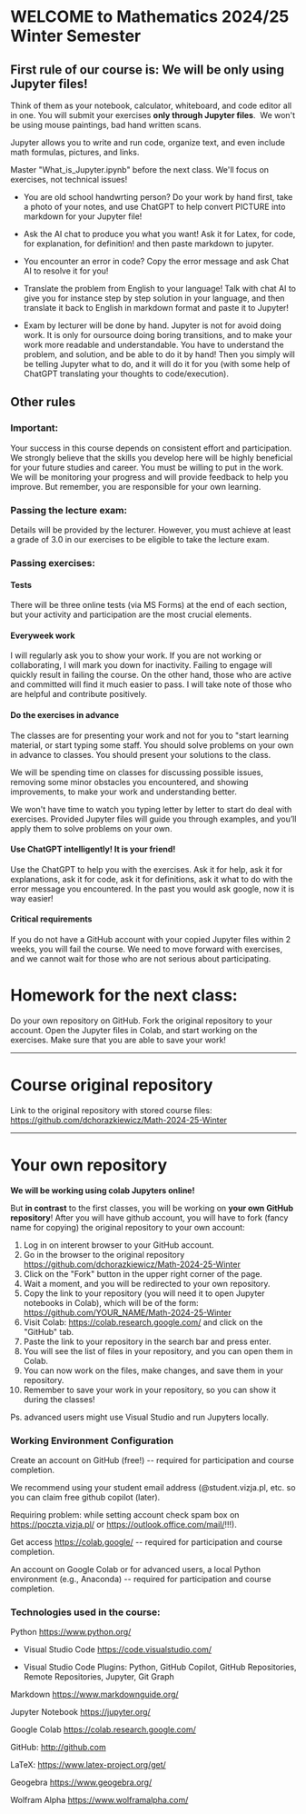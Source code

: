 # WELCOME to Mathematics 2024/25 Winter Semester

## First rule of our course is: We will be only using Jupyter files! 

Think of them as your notebook, calculator, whiteboard, and code editor all in one. You will submit your exercises **only through Jupyter files**.  We won't be using mouse paintings, bad hand written scans. 

Jupyter allows you to write and run code, organize text, and even include math formulas, pictures, and links. 

Master "What_is_Jupyter.ipynb" before the next class. We'll focus on exercises, not technical issues!

- You are old school handwrting person? Do your work by hand first, take a photo of your notes, and use ChatGPT to help convert PICTURE into markdown for your Jupyter file!

- Ask the AI chat to produce you what you want! Ask it for Latex, for code, for explanation, for definition! and then paste markdown to jupyter.

- You encounter an error in code? Copy the error message and ask Chat AI to resolve it for you!

- Translate the problem from English to your language! Talk with chat AI to give you for instance step by step solution in your language, and then translate it back to English in markdown format and paste it to Jupyter!

- Exam by lecturer will be done by hand. Jupyter is not for avoid doing work. It is only for oursource doing boring transitions, and to make your work more readable and understandable. You have to understand the problem, and solution, and be able to do it by hand! Then you simply will be telling Jupyter what to do, and it will do it for you (with some help of ChatGPT translating your thoughts to code/execution).

## Other rules

### Important: 

Your success in this course depends on consistent effort and participation. We strongly believe that the skills you develop here will be highly beneficial for your future studies and career. You must be willing to put in the work. We will be monitoring your progress and will provide feedback to help you improve. But remember, you are responsible for your own learning.

### Passing the lecture exam:

Details will be provided by the lecturer. However, you must achieve at least a grade of 3.0 in our exercises to be eligible to take the lecture exam.

### Passing exercises:

#### Tests

There will be three online tests (via MS Forms) at the end of each section, but your activity and participation are the most crucial elements. 

#### Everyweek work

I will regularly ask you to show your work. If you are not working or collaborating, I will mark you down for inactivity. Failing to engage will quickly result in failing the course. On the other hand, those who are active and committed will find it much easier to pass. I will take note of those who are helpful and contribute positively.

#### Do the exercises in advance

The classes are for presenting your work and not for you to "start learning material, or start typing some staff. You should solve problems on your own in advance to classes. You should  present your solutions to the class.

We will be spending time on classes for discussing possible issues, removing some minor obstacles you encountered, and showing improvements, to make your work and understanding better.

We won't have time to watch you typing letter by letter to start do deal with exercises. Provided Jupyter files will guide you through examples, and you’ll apply them to solve problems on your own.

#### Use ChatGPT intelligently! It is your friend!

Use the ChatGPT to help you with the exercises. Ask it for help, ask it for explanations, ask it for code, ask it for definitions, ask it what to do with the error message you encountered. In the past you would ask google, now it is way easier!

#### Critical requirements 

If you do not have a GitHub account with your copied Jupyter files within 2 weeks, you will fail the course. We need to move forward with exercises, and we cannot wait for those who are not serious about participating.

# Homework for the next class:

Do your own repository on GitHub. Fork the original repository to your account. Open the Jupyter files in Colab, and start working on the exercises. Make sure that you are able to save your work! 

---

# Course original repository

Link to the original repository with stored course files: https://github.com/dchorazkiewicz/Math-2024-25-Winter

---

# Your own repository

**We will be working using colab Jupyters online!**

But **in contrast** to the first classes, you will be working on **your own GitHub repository**! After you will have github account, you will have to fork (fancy name for copying) the original repository to your own account:

1. Log in on interent browser to your GitHub account.
2. Go in the browser to the original repository https://github.com/dchorazkiewicz/Math-2024-25-Winter
3. Click on the "Fork" button in the upper right corner of the page.
4. Wait a moment, and you will be redirected to your own repository.
5. Copy the link to your repository (you will need it to open Jupyter notebooks in Colab), which will be of the form: https://github.com/YOUR_NAME/Math-2024-25-Winter
6. Visit Colab: https://colab.research.google.com/ and click on the "GitHub" tab.
7. Paste the link to your repository in the search bar and press enter.
8. You will see the list of files in your repository, and you can open them in Colab.
9. You can now work on the files, make changes, and save them in your repository.
10. Remember to save your work in your repository, so you can show it during the classes!

Ps. advanced users might use Visual Studio and run Jupyters locally.

### Working Environment Configuration

Create an account on GitHub (free!) -- required for participation and course completion. 

We recommend using your student email address (@student.vizja.pl, etc. so you can claim free github copilot (later).

Requiring problem: while setting account check spam box on https://poczta.vizja.pl/ or https://outlook.office.com/mail/!!!).

Get access https://colab.google/ -- required for participation and course completion.

An account on Google Colab or for advanced users, a local Python environment (e.g., Anaconda) -- required for participation and course completion.

### Technologies used in the course:

Python https://www.python.org/

- Visual Studio Code https://code.visualstudio.com/

- Visual Studio Code Plugins: Python, GitHub Copilot, GitHub Repositories, Remote Repositories, Jupyter, Git Graph

Markdown https://www.markdownguide.org/

Jupyter Notebook https://jupyter.org/

Google Colab https://colab.research.google.com/

GitHub: http://github.com

LaTeX: https://www.latex-project.org/get/

Geogebra https://www.geogebra.org/

Wolfram Alpha https://www.wolframalpha.com/
